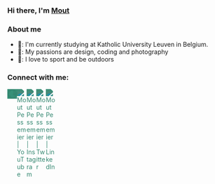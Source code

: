 ### Hi there, I'm [Mout][website]

### About me

- 📖: I'm currently studying at Katholic University Leuven in Belgium.
- 📸: My passions are design, coding and photography
- 🥾: I love to sport and be outdoors

### Connect with me:

[<img align="left" alt="moutpessemier.be" width="22px" target="_blank" src="https://raw.githubusercontent.com/iconic/open-iconic/master/svg/globe.svg" style="filter: invert(48%) sepia(10%) saturate(2105%) hue-rotate(113deg) brightness(91%) contrast(87%);" />][website]
[<img align="left" alt="Mout Pessemier | YouTube" width="22px" target="_blank" src="https://cdn.jsdelivr.net/npm/simple-icons@v3/icons/youtube.svg" style="filter: invert(48%) sepia(10%) saturate(2105%) hue-rotate(113deg) brightness(91%) contrast(87%);" />][youtube]
[<img align="left" alt="Mout Pessemier | Instagram" width="22px" target="_blank" src="https://cdn.jsdelivr.net/npm/simple-icons@v3/icons/instagram.svg" style="filter: invert(48%) sepia(10%) saturate(2105%) hue-rotate(113deg) brightness(91%) contrast(87%);" />][instagram]
[<img align="left" alt="Mout Pessemier | Twitter" width="22px" target="_blank" src="https://cdn.jsdelivr.net/npm/simple-icons@v3/icons/twitter.svg" style="filter: invert(48%) sepia(10%) saturate(2105%) hue-rotate(113deg) brightness(91%) contrast(87%);" />][twitter]
[<img align="left" alt="Mout Pessemier | LinkedIn" width="22px" target="_blank" src="https://cdn.jsdelivr.net/npm/simple-icons@v3/icons/linkedin.svg" style="filter: invert(48%) sepia(10%) saturate(2105%) hue-rotate(113deg) brightness(91%) contrast(87%);" />][linkedin]

[website]: https://moutpessemier.be/
[instagram]: https://www.instagram.com/moutpessemier/
[youtube]: https://www.youtube.com/user/TheSpookyCommando
[twitter]: https://twitter.com/MoutPessemier
[linkedin]: https://www.linkedin.com/in/moutpessemier/
